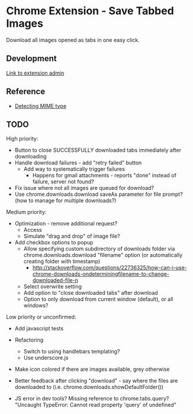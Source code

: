 # Chrome Extension - Save Tabbed Images

Download all images opened as tabs in one easy click.



## Development

[Link to extension admin](https://chrome.google.com/webstore/developer/edit/hhcoikfhkkadkgklepjkfgafmjoggefh)



## Reference

* [Detecting MIME type](http://stackoverflow.com/a/21042958/341512)


## TODO

High priority:

* Button to close SUCCESSFULLY downloaded tabs immediately after downloading
* Handle download failures - add "retry failed" button
  * Add way to systematically trigger failures
    * Happens for gmail attachments - reports "done" instead of failure, server not found?
* Fix issue where not all images are queued for download?
* Use chrome.downloads.download saveAs parameter for file prompt? (how to manage for multiple downloads?)

Medium priority:

* Optimization - remove additional request?
    * Access
	* Simulate "drag and drop" of image file?
* Add checkbox options to popup
	* Allow specifying custom subdirectory of downloads folder via chrome.downloads.download "filename" option (or automatically creating folder with timestamp)
		* http://stackoverflow.com/questions/22736325/how-can-i-use-chrome-downloads-ondeterminingfilename-to-change-downloaded-file-n
	* Select overwrite setting
	* Add option to "close downloaded tabs" after download
	* Option to only download from current window (default), or all windows?


Low priority or unconfirmed:

* Add javascript tests
* Refactoring
  * Switch to using handlebars templating?
  * Use underscore.js
* Make icon colored if there are images available, grey otherwise

* Better feedback after clicking "download" - say where the files are downloaded to (i.e. chrome.downloads.showDefaultFolder())
* JS error in dev tools?
	Missing reference to chrome.tabs.query?
	"Uncaught TypeError: Cannot read property 'query' of undefined"
